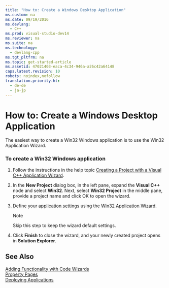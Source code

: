```yaml
---
title: "How to: Create a Windows Desktop Application"
ms.custom: na
ms.date: 09/19/2016
ms.devlang: 
  - C++
ms.prod: visual-studio-dev14
ms.reviewer: na
ms.suite: na
ms.technology: 
  - devlang-cpp
ms.tgt_pltfrm: na
ms.topic: get-started-article
ms.assetid: 47021403-eaca-4c34-946a-a26c42a64148
caps.latest.revision: 10
robots: noindex,nofollow
translation.priority.ht: 
  - de-de
  - ja-jp
---
```

# How to: Create a Windows Desktop Application
The easiest way to create a Win32 Windows application is to use the Win32 Application Wizard.  
  
### To create a Win32 Windows application  
  
1.  Follow the instructions in the help topic [Creating a Project with a Visual C++ Application Wizard](../vs140/Creating-Desktop-Projects-By-Using-Application-Wizards.md).  
  
2.  In the **New Project** dialog box, in the left pane, expand the **Visual C++** node and select **Win32**. Next, select **Win32 Project** in the middle pane, provide a project name and click OK to open the wizard.  
  
3.  Define your [application settings](../vs140/Application-Settings--Win-32-Project-Wizard.md) using the [Win32 Application Wizard](../vs140/Win32-Application-Wizard.md).  
  
    > [!NOTE]
    >  Skip this step to keep the wizard default settings.  
  
4.  Click **Finish** to close the wizard, and your newly created project opens in **Solution Explorer**.  
  
## See Also  
 [Adding Functionality with Code Wizards](../vs140/Adding-Functionality-with-Code-Wizards--C---.md)   
 [Property Pages](../vs140/Property-Pages--Visual-C---.md)   
 [Deploying Applications](assetId:///4ff8881d-0daf-47e7-bfe7-774c625031b4)